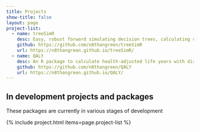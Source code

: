 ```yaml
---
title: Projects
show-title: false
layout: page
project-list:
  - name: treeSimR
    desc: Easy, robust forward simulating decision trees, calculating cost-effectiveness and PSA.
    github: https://github.com/n8thangreen/treeSimR
    url: https://n8thangreen.github.io/treeSimR/
  - name: QALY
    desc: An R package to calculate health-adjusted life years with discounting and inflated costs.
    github: https://github.com/n8thangreen/QALY
    url: https://n8thangreen.github.io/QALY/
---
```


## In development projects and packages
These packages are currently in various stages of development

{% include project.html items=page.project-list %}

